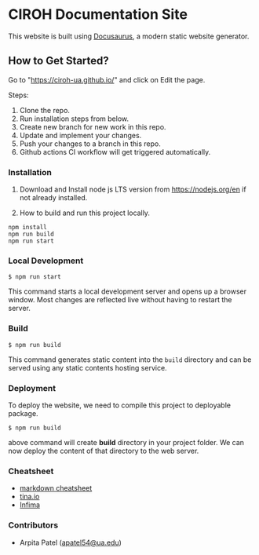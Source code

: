 # CIROH Documentation Site

This website is built using [Docusaurus](https://docusaurus.io/), a modern static website generator.

## How to Get Started?

Go to "https://ciroh-ua.github.io/" and click on Edit the page.

Steps:
1. Clone the repo.
2. Run installation steps from below. 
3. Create new branch for new work in this repo.
4. Update and implement your changes.
5. Push your changes to a branch in this repo.
6. Github actions CI workflow will get triggered automatically.

### Installation

1. Download and Install node js LTS version from https://nodejs.org/en if not already installed.

2. How to build and run this project locally.

``` 
npm install
npm run build
npm run start
```

### Local Development

```
$ npm run start
```

This command starts a local development server and opens up a browser window. Most changes are reflected live without having to restart the server.

### Build

```
$ npm run build
```

This command generates static content into the `build` directory and can be served using any static contents hosting service.

### Deployment

To deploy the website, we need to compile this project to deployable package. 

```
$ npm run build
```

above command will create **build** directory in your project folder. We can now deploy the content of that directory to the web server. 

### Cheatsheet

- [markdown cheatsheet](https://github.com/adam-p/markdown-here/wiki/Markdown-Cheatsheet)
- [tina.io](https://tina.io/)
- [Infima](https://infima.dev/docs/getting-started/introduction)

### Contributors
- Arpita Patel (apatel54@ua.edu)
